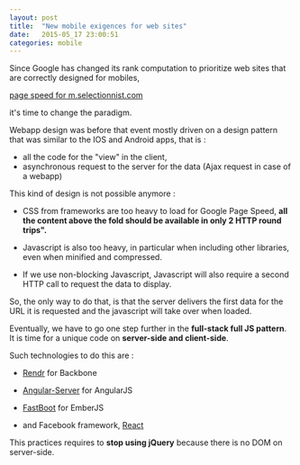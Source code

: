 ```yaml
---
layout: post
title:  "New mobile exigences for web sites"
date:   2015-05_17 23:00:51
categories: mobile
---
```


Since Google has changed its rank computation to prioritize web sites that are correctly designed for mobiles,

[page speed for m.selectionnist.com](https://developers.google.com/speed/pagespeed/insights/?url=m.selectionnist.com)

it's time to change the paradigm.

Webapp design was before that event mostly driven on a design pattern that was similar to the IOS and Android apps, that is :
- all the code for the "view" in the client,  
- asynchronous request to the server for the data (Ajax request in case of a webapp)

This kind of design is not possible anymore :

- CSS from frameworks are too heavy to load for Google Page Speed, **all the content above the fold should be available in only 2 HTTP round trips".**

- Javascript is also too heavy, in particular when including other libraries, even when minified and compressed.

- If we use non-blocking Javascript, Javascript will also require a second HTTP call to request the data to display.

So, the only way to do that, is that the server delivers the first data for the URL it is requested and the javascript will take over when loaded.

Eventually, we have to go one step further in the **full-stack full JS pattern**. It is time for a unique code on **server-side and client-side**.

Such technologies to do this are :

- [Rendr](http://rendrjs.github.io/) for Backbone

- [Angular-Server](https://www.npmjs.com/package/angularjs-server) for AngularJS

- [FastBoot](https://github.com/tildeio/ember-cli-fastboot) for EmberJS

- and Facebook framework, [React](https://github.com/mhart/react-server-example)

This practices requires to **stop using jQuery** because there is no DOM on server-side.
